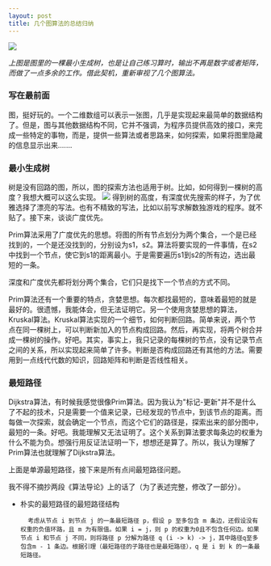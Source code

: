 ```yaml
---
layout: post
title: 几个图算法的总结归纳
---
```



![](http://7vzrt9.com1.z0.glb.clouddn.com/graph.png)

*上图是图里的一棵最小生成树，也是让自己练习算时，输出不再是数字或者矩阵， 而做了一点多余的工作。借此契机，重新审视了几个图算法。*


### 写在最前面
图，挺好玩的。一个二维数组可以表示一张图，几乎是实现起来最简单的数据结构了。但是，图与其他数据结构不同，它并不强调，为程序员提供高效的接口，来完成一些特定的事物，而是，提供一些算法或者思路来，如何探索，如果将图里隐藏的信息显示出来.......

### 最小生成树
树是没有回路的图，所以，图的探索方法也适用于树。比如，如何得到一棵树的高度？我想大概可以这么实现。
![](http://7vzrt9.com1.z0.glb.clouddn.com/code1.png)
得到树的高度，有深度优先搜索的样子，为了优雅选择了漂亮的写法。也有不精致的写法，比如以前写求解数独游戏的程序。就不贴了。接下来，谈谈广度优先。

Prim算法采用了广度优先的思想。将图的所有节点划分为两个集合，一个是已经找到的，一个是还没找到的，分别设为s1，s2。算法将要实现的一件事情，在s2中找到一个节点，使它到s1的距离最小。于是需要遍历s1到s2的所有边，选出最短的一条。

深度和广度优先都将划分两个集合，它们只是找下一个节点的方式不同。

Prim算法还有一个重要的特点，贪婪思想。每次都找最短的，意味着最短的就是最好的。很遗憾，我能体会，但无法证明它。另一个使用贪婪思想的算法，Kruskal算法。Kruskal算法实现的一个细节，如何判断回路。简单来说，两个节点在同一棵树上，可以判断新加入的节点构成回路。然后，再实现，将两个树合并成一棵树的操作。好吧。其实，事实上，我只记录的每棵树的节点，没有记录节点之间的关系，所以实现起来简单了许多。判断是否构成回路还有其他的方法。需要用到一点线代代数的知识，回路矩阵和判断是否线性相关。

### 最短路径
Dijkstra算法，有时候我感觉很像Prim算法。因为我认为"标记-更新"并不是什么了不起的技术，只是需要一个值来记录，已经发现的节点中，到该节点的距离。而每做一次探索，就会确定一个节点，而这个它们的路径是，探索出来的部分图中，最短的一条。好吧。我能理解又无法证明了。这个关系到算法要求每条边的权重为什么不能为负。想强行用反证法证明一下，想想还是算了。所以，我认为理解了Prim算法也就理解了Dijkstra算法。

上面是单源最短路径，接下来是所有点间最短路径问题。

我不得不摘抄两段《算法导论》上的话了（为了表述完整，修改了一部分）。

+ 朴实的最短路径的最短路径结构
	
    	考虑从节点 i 到节点 j 的一条最短路径 p，假设 p 至多包含 m 条边，还假设没有权重的负值环路，且 m 为有限值。如果 i = j，则 p 的权重为0且不包含任何边。如果节点 i 和节点 j 不同，则将路径 p 分解为路径 q (i -> k) -> j，其中路径q至多包含m - 1 条边。根据引理（最短路径的子路径也是最短路径），q 是 i 到 k 的一条最短路径。
 























